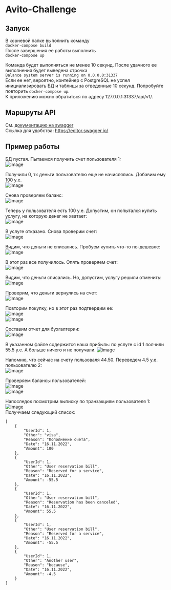 # Avito-Challenge

## Запуск
В корневой папке выполнить команду  
```docker-compose build```   
После завершения ее работы выполнить  
```docker-compose up```   

Команда будет выполняться не менее 10 секунд. После удачного ее выполнения будет выведена строчка  
```Balance system server is running on 0.0.0.0:31337```   
Если ее нет, вероятно, контейнер с PostgreSQL не успел инициализировать БД и таблицы за отведенные 10 секунд. Попробуйте повторить ```docker-compose up```.   
К приложению можно обратиться по адресу 127.0.0.1:31337/api/v1/.

## Маршруты API
См. [документацию на swagger](https://github.com/shooterbot/Avito-Challenge/blob/main/swagger.yaml)  
Ссылка для удобства: https://editor.swagger.io/

## Пример работы
БД пустая. Пытаемся получить счет пользователя 1:  
![image](https://user-images.githubusercontent.com/73233230/202247016-45736152-c22c-4061-9685-34349cc3ce19.png)  

Получили 0, тк деньги пользователю еще не начислялись. Добавим ему 100 у.е.  
![image](https://user-images.githubusercontent.com/73233230/202247456-db71e4b1-a091-49b4-991f-4c15b3c606d7.png)  

Снова проверяем баланс:  
![image](https://user-images.githubusercontent.com/73233230/202247863-db4eb93e-5eaa-46e9-94e6-37e22999be40.png)  

Теперь у пользователя есть 100 у.е. Допустим, он попытался купить услугу, на которую денег не хватает:  
![image](https://user-images.githubusercontent.com/73233230/202248117-915b510f-c7c1-4cdf-a92d-48d963128a9c.png)  

В услуге отказано. Снова проверим счет:  
![image](https://user-images.githubusercontent.com/73233230/202248409-6ca7711e-6f34-4db3-8111-75b9c4de3eaa.png)  

Видим, что деньги не списались. Пробуем купить что-то по-дешевле:  
![image](https://user-images.githubusercontent.com/73233230/202248560-2adaf659-3fc5-4eae-9218-710c83ad7b21.png)  

В этот раз все получилось. Опять проверяем счет:  
![image](https://user-images.githubusercontent.com/73233230/202248667-749ad780-6e2a-4e34-ac96-96957bd1d609.png)  

Видим, что деньги списались. Но, допустим, услугу решили отменить:  
![image](https://user-images.githubusercontent.com/73233230/202248879-64237c70-f684-48af-bc2d-0cd81ec664cd.png)  

Проверим, что деньги вернулись на счет:  
![image](https://user-images.githubusercontent.com/73233230/202248993-8802c8d4-42d4-46ee-be9e-6033e9fc500c.png)  

Повторим покупку, но в этот раз подтвердим ее:  
![image](https://user-images.githubusercontent.com/73233230/202249119-c80d6b48-a6a7-4508-a2c0-6f036655a2eb.png)  
![image](https://user-images.githubusercontent.com/73233230/202249171-3c47ee31-caba-435e-907a-77f6d85d7663.png)  

Составим отчет для бухгалтерии:  
![image](https://user-images.githubusercontent.com/73233230/202249479-e05d4795-bad5-4e28-b3cb-fe186d0fc397.png)

В указанном файле содержится наша прибыль: по услуге с id 1 полчили 55.5 у.е. А больше ничего и не получали.
![image](https://user-images.githubusercontent.com/73233230/202249795-3f07540c-7f21-4cb7-a80e-c020db646853.png)

Напомню, что сейчас на счету пользоваля 44.50. Переведем 4.5 у.е. пользователю 2:  
![image](https://user-images.githubusercontent.com/73233230/202251426-4108f925-b130-4b34-83d4-59c251e8402f.png)  

Проверяем балансы пользователей:  
![image](https://user-images.githubusercontent.com/73233230/202251546-16857d2f-3cf0-4708-8d8f-97be89c599dc.png)  
![image](https://user-images.githubusercontent.com/73233230/202251589-a609ecbd-af1c-4099-be27-56bbf55dbb8e.png)  

Напоследок посмотрим выписку по транзакциям пользователя 1:  
![image](https://user-images.githubusercontent.com/73233230/202254999-8158761a-26b1-4449-9460-cafd458872d9.png)  
Получчаем следующий список:
```
[
    {
        "UserId": 1,
        "Other": "visa",
        "Reason": "Пополнение счета",
        "Date": "16.11.2022",
        "Amount": 100
    },
    {
        "UserId": 1,
        "Other": "User reservation bill",
        "Reason": "Reserved for a service",
        "Date": "16.11.2022",
        "Amount": -55.5
    },
    {
        "UserId": 1,
        "Other": "User reservation bill",
        "Reason": "Reservation has been canceled",
        "Date": "16.11.2022",
        "Amount": 55.5
    },
    {
        "UserId": 1,
        "Other": "User reservation bill",
        "Reason": "Reserved for a service",
        "Date": "16.11.2022",
        "Amount": -55.5
    },
    {
        "UserId": 1,
        "Other": "Another user",
        "Reason": "because",
        "Date": "16.11.2022",
        "Amount": -4.5
    }
]
```
